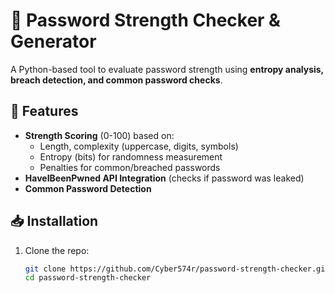 # 🔐 Password Strength Checker & Generator

A Python-based tool to evaluate password strength using **entropy analysis, breach detection, and common password checks**.

## 🚀 Features
- **Strength Scoring** (0-100) based on:
  - Length, complexity (uppercase, digits, symbols)
  - Entropy (bits) for randomness measurement
  - Penalties for common/breached passwords
- **HaveIBeenPwned API Integration** (checks if password was leaked)
- **Common Password Detection**

## 📥 Installation
1. Clone the repo:
   ```bash
   git clone https://github.com/Cyber574r/password-strength-checker.git
   cd password-strength-checker